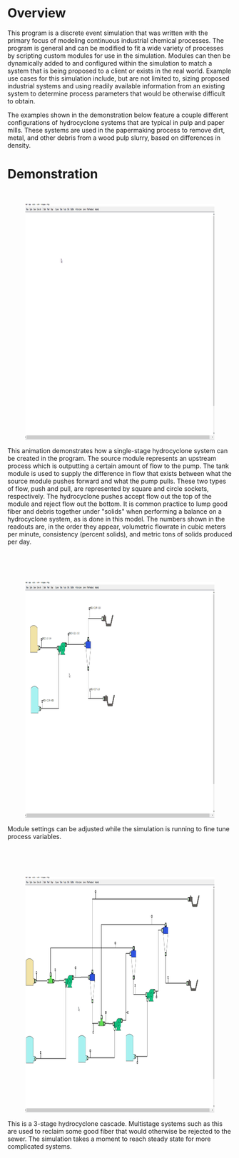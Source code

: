 <h1>Overview</h1>
This program is a discrete event simulation that was written with the primary focus of modeling continuous industrial chemical processes. The program is general and can be modified to fit a wide variety of processes by scripting custom modules for use 
in the simulation. Modules can then be dynamically added to and configured within the simulation to match a system that is 
being proposed to a client or exists in the real world. Example use cases for this simulation include, but are not limited to, sizing proposed industrial systems and using readily available information from an existing system to determine process parameters that would be otherwise difficult to obtain. 

The examples shown in the demonstration below feature a couple different configurations of hydrocyclone systems that are typical in pulp and paper mills. These systems are used in the papermaking process to remove dirt, metal, and other debris from a wood pulp slurry, based on differences in density. 
<h1>Demonstration</h1>
<br>
<figure>
    <img src="https://github.com/herstky/DES/raw/master/demos/model_creation.gif" height="528" width="1000">
</figure>
This animation demonstrates how a single-stage hydrocyclone system can be created in the program. The source module represents an upstream process which is outputting a certain amount of flow to the pump. The tank module is used to supply the difference in flow that exists between what the source module pushes forward and what the pump pulls. These two types of flow, push and pull, are represented by square and circle sockets, respectively. The hydrocyclone pushes accept flow out the top of the module and reject flow out the bottom. It is common practice to lump good fiber and debris together under "solids" when performing a balance on a hydrocyclone system, as is done in this model. The numbers shown in the readouts are, in the order they appear, volumetric flowrate in cubic meters per minute, consistency (percent solids), and metric tons of solids produced per day. 
<br>
<br>
<br>
<br>
<br>
<figure>
    <img src="https://github.com/herstky/DES/raw/master/demos/changing_settings.gif" height="528" width="1000">
</figure>
Module settings can be adjusted while the simulation is running to fine tune process variables.
<br>
<br>
<br>
<br>
<br>
<figure>
    <img src="https://github.com/herstky/DES/raw/master/demos/hydrocyclone_cascade.gif" height="528" width="1000">
</figure>
This is a 3-stage hydrocyclone cascade. Multistage systems such as this are used to reclaim some good fiber that would otherwise be rejected to the sewer. The simulation takes a moment to reach steady state for more complicated systems.

